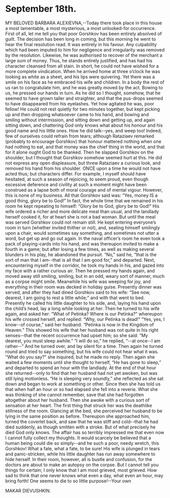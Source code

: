 # September 18th.

MY BELOVED BARBARA ALEXIEVNA,--Today there took place in this house
a most lamentable, a most mysterious, a most unlooked-for occurrence.
First of all, let me tell you that poor Gorshkov has been entirely
absolved of guilt. The decision has been long in coming, but this
morning he went to hear the final resolution read. It was entirely in
his favour. Any culpability which had been imputed to him for negligence
and irregularity was removed by the resolution. Likewise, he was
authorised to recover of the merchant a large sum of money. Thus, he
stands entirely justified, and has had his character cleansed from
all stain. In short, he could not have wished for a more complete
vindication. When he arrived home at three o’clock he was looking as
white as a sheet, and his lips were quivering. Yet there was a smile on
his face as he embraced his wife and children. In a body the rest of us
ran to congratulate him, and he was greatly moved by the act. Bowing to
us, he pressed our hands in turn. As he did so I thought, somehow, that
he seemed to have grown taller and straighter, and that the pus-drops
seemed to have disappeared from his eyelashes. Yet how agitated he was,
poor fellow! He could not rest quietly for two minutes together, but
kept picking up and then dropping whatsoever came to his hand, and
bowing and smiling without intermission, and sitting down and getting
up, and again sitting down, and chattering God only knows what about his
honour and his good name and his little ones. How he did talk--yes, and
weep too! Indeed, few of ourselves could refrain from tears; although
Rataziaev remarked (probably to encourage Gorshkov) that honour mattered
nothing when one had nothing to eat, and that money was the chief thing
in the world, and that for it alone ought God to be thanked. Then he
slapped Gorshkov on the shoulder, but I thought that Gorshkov somehow
seemed hurt at this. He did not express any open displeasure, but threw
Rataziaev a curious look, and removed his hand from his shoulder. ONCE
upon a time he would not have acted thus; but characters differ. For
example, I myself should have hesitated, at such a season of rejoicing,
to seem proud, even though excessive deference and civility at such a
moment might have been construed as a lapse both of moral courage and of
mental vigour. However, this is none of my business. All that Gorshkov
said was: “Yes, money IS a good thing, glory be to God!” In fact, the
whole time that we remained in his room he kept repeating to himself:
“Glory be to God, glory be to God!” His wife ordered a richer and more
delicate meal than usual, and the landlady herself cooked it, for at
heart she is not a bad woman. But until the meal was served Gorshkov
could not remain still. He kept entering everyone’s room in turn
(whether invited thither or not), and, seating himself smilingly upon
a chair, would sometimes say something, and sometimes not utter a word,
but get up and go out again. In the naval officer’s room he even took a
pack of playing-cards into his hand, and was thereupon invited to make
a fourth in a game; but after losing a few times, as well as making
several blunders in his play, he abandoned the pursuit. “No,” said he,
“that is the sort of man that I am--that is all that I am good for,” and
departed. Next, encountering myself in the corridor, he took my hands in
his, and gazed into my face with a rather curious air. Then he pressed
my hands again, and moved away still smiling, smiling, but in an odd,
weary sort of manner, much as a corpse might smile. Meanwhile his wife
was weeping for joy, and everything in their room was decked in holiday
guise. Presently dinner was served, and after they had dined Gorshkov
said to his wife: “See now, dearest, I am going to rest a little while;”
 and with that went to bed. Presently he called his little daughter to
his side, and, laying his hand upon the child’s head, lay a long while
looking at her. Then he turned to his wife again, and asked her: “What
of Petinka? Where is our Petinka?” whereupon his wife crossed herself,
and replied: “Why, our Petinka is dead!” “Yes, yes, I know--of course,”
 said her husband. “Petinka is now in the Kingdom of Heaven.” This showed
his wife that her husband was not quite in his right senses--that the
recent occurrence had upset him; so she said: “My dearest, you must
sleep awhile.” “I will do so,” he replied, “--at once--I am rather--”
 And he turned over, and lay silent for a time. Then again he turned
round and tried to say something, but his wife could not hear what it
was. “What do you say?” she inquired, but he made no reply. Then again
she waited a few moments until she thought to herself, “He has gone to
sleep,” and departed to spend an hour with the landlady. At the end
of that hour she returned--only to find that her husband had not yet
awoken, but was still lying motionless. “He is sleeping very soundly,”
 she reflected as she sat down and began to work at something or other.
Since then she has told us that when half an hour or so had elapsed she
fell into a reverie. What she was thinking of she cannot remember, save
that she had forgotten altogether about her husband. Then she awoke with
a curious sort of sensation at her heart. The first thing that struck
her was the deathlike stillness of the room. Glancing at the bed,
she perceived her husband to be lying in the same position as before.
Thereupon she approached him, turned the coverlet back, and saw that he
was stiff and cold--that he had died suddenly, as though smitten with a
stroke. But of what precisely he died God only knows. The affair has so
terribly impressed me that even now I cannot fully collect my
thoughts. It would scarcely be believed that a human being could die so
simply--and he such a poor, needy wretch, this Gorshkov! What a
fate, what a fate, to be sure! His wife is plunged in tears and
panic-stricken, while his little daughter has run away somewhere to hide
herself. In their room, however, all is bustle and confusion, for the
doctors are about to make an autopsy on the corpse. But I cannot
tell you things for certain; I only know that I am most grieved, most
grieved. How sad to think that one never knows what even a day,
what even an hour, may bring forth! One seems to die to so little
purpose!--Your own

MAKAR DIEVUSHKIN.




